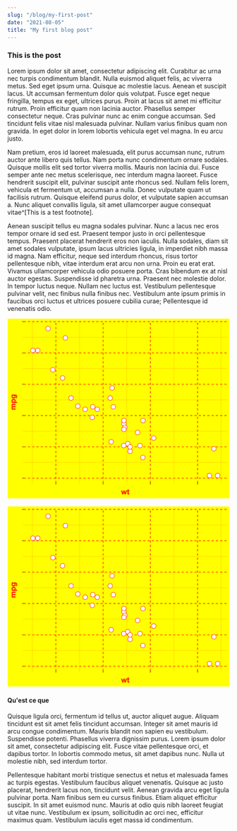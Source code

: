 ```yaml
---
slug: "/blog/my-first-post"
date: "2021-08-05"
title: "My first blog post"
---
```



### This is the post


Lorem ipsum dolor sit amet, consectetur adipiscing elit. Curabitur ac urna nec turpis condimentum blandit. Nulla euismod aliquet felis, ac viverra metus. Sed eget ipsum urna. Quisque ac molestie lacus. Aenean et suscipit lacus. Ut accumsan fermentum dolor quis volutpat. Fusce eget neque fringilla, tempus ex eget, ultrices purus. Proin at lacus sit amet mi efficitur rutrum. Proin efficitur quam non lacinia auctor. Phasellus semper consectetur neque. Cras pulvinar nunc ac enim congue accumsan. Sed tincidunt felis vitae nisl malesuada pulvinar. Nullam varius finibus quam non gravida. In eget dolor in lorem lobortis vehicula eget vel magna. In eu arcu justo.

Nam pretium, eros id laoreet malesuada, elit purus accumsan nunc, rutrum auctor ante libero quis tellus. Nam porta nunc condimentum ornare sodales. Quisque mollis elit sed tortor viverra mollis. Mauris non lacinia dui. Fusce semper ante nec metus scelerisque, nec interdum magna laoreet. Fusce hendrerit suscipit elit, pulvinar suscipit ante rhoncus sed. Nullam felis lorem, vehicula et fermentum ut, accumsan a nulla. Donec vulputate quam ut facilisis rutrum. Quisque eleifend purus dolor, et vulputate sapien accumsan a. Nunc aliquet convallis ligula, sit amet ullamcorper augue consequat vitae^[This is a test footnote].

Aenean suscipit tellus eu magna sodales pulvinar. Nunc a lacus nec eros tempor ornare id sed est. Praesent tempor justo in orci pellentesque tempus. Praesent placerat hendrerit eros non iaculis. Nulla sodales, diam sit amet sodales vulputate, ipsum lacus ultricies ligula, in imperdiet nibh massa id magna. Nam efficitur, neque sed interdum rhoncus, risus tortor pellentesque nibh, vitae interdum erat arcu non urna. Proin eu erat erat. Vivamus ullamcorper vehicula odio posuere porta. Cras bibendum ex at nisl auctor egestas. Suspendisse id pharetra urna. Praesent nec molestie dolor. In tempor luctus neque. Nullam nec luctus est. Vestibulum pellentesque pulvinar velit, nec finibus nulla finibus nec. Vestibulum ante ipsum primis in faucibus orci luctus et ultrices posuere cubilia curae; Pellentesque id venenatis odio.

![MPG vs Weight](../images/mpgwt.svg)

<img src="../images/mpgwt.svg">

#### Qu'est ce que

Quisque ligula orci, fermentum id tellus ut, auctor aliquet augue. Aliquam tincidunt est sit amet felis tincidunt accumsan. Integer sit amet mauris id arcu congue condimentum. Mauris blandit non sapien eu vestibulum. Suspendisse potenti. Phasellus viverra dignissim purus. Lorem ipsum dolor sit amet, consectetur adipiscing elit. Fusce vitae pellentesque orci, et dapibus tortor. In lobortis commodo metus, sit amet dapibus nunc. Nulla ut molestie nibh, sed interdum tortor.

Pellentesque habitant morbi tristique senectus et netus et malesuada fames ac turpis egestas. Vestibulum faucibus aliquet venenatis. Quisque ac justo placerat, hendrerit lacus non, tincidunt velit. Aenean gravida arcu eget ligula pulvinar porta. Nam finibus sem eu cursus finibus. Etiam aliquet efficitur suscipit. In sit amet euismod nunc. Mauris at odio quis nibh laoreet feugiat ut vitae nunc. Vestibulum ex ipsum, sollicitudin ac orci nec, efficitur maximus quam. Vestibulum iaculis eget massa id condimentum.
